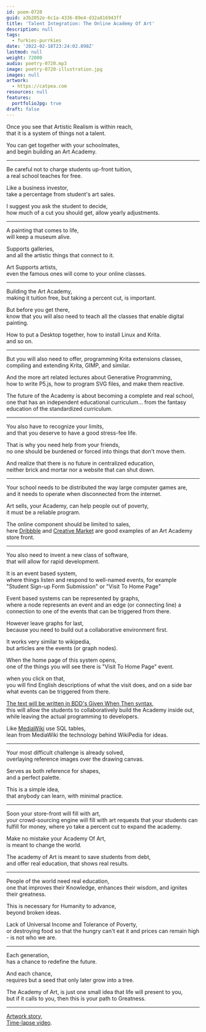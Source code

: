 ```yaml
---
id: poem-0720
guid: a3b2052e-6c1a-4336-89e4-d32a816943ff
title: 'Talent Integration: The Online Academy Of Art'
description: null
tags:
  - furkies-purrkies
date: '2022-02-18T23:24:02.898Z'
lastmod: null
weight: 72000
audio: poetry-0720.mp3
image: poetry-0720-illustration.jpg
images: null
artwork:
  - https://catpea.com
resources: null
features:
  portfolioJpg: true
draft: false
---
```


Once you see that Artistic Realism is within reach,\
that it is a system of things not a talent.

You can get together with your schoolmates,\
and begin building an Art Academy.

---

Be careful not to charge students up-front tuition,\
a real school teaches for free.

Like a business investor,\
take a percentage from student's art sales.

I suggest you ask the student to decide,\
how much of a cut you should get, allow yearly adjustments.

---

A painting that comes to life,\
will keep a museum alive.

Supports galleries,\
and all the artistic things that connect to it.

Art Supports artists,\
even the famous ones will come to your online classes.

---

Building the Art Academy,\
making it tuition free, but taking a percent cut, is important.

But before you get there,\
know that you will also need to teach all the classes that enable digital painting.

How to put a Desktop together, how to install Linux and Krita.\
and so on.

---

But you will also need to offer, programming Krita extensions classes,\
compiling and extending Krita, GIMP, and similar.

And the more art related lectures about Generative Programming,\
how to write P5.js, how to program SVG files, and make them reactive.

The future of the Academy is about becoming a complete and real school,\
one that has an independent educational curriculum... from the fantasy education of the standardized curriculum.

---

You also have to recognize your limits,\
and that you deserve to have a good stress-fee life.

That is why you need help from your friends,\
no one should be burdened or forced into things that don't move them.

And realize that there is no future in centralized education,\
neither brick and mortar nor a website that can shut down.

---

Your school needs to be distributed the way large computer games are,\
and it needs to operate when disconnected from the internet.

Art sells, your Academy, can help people out of poverty,\
it must be a reliable program.

The online component should be limited to sales,\
here [Dribbble](https://dribbble.com/) and [Creative Market](https://creativemarket.com/) are good examples of an Art Academy store front.

---

You also need to invent a new class of software,\
that will allow for rapid development.

It is an event based system,\
where things listen and respond to well-named events, for example "Student Sign-up Form Submission" or "Visit To Home Page"

Event based systems can be represented by graphs,\
where a node represents an event and an edge (or connecting line) a connection to one of the events that can be triggered from there.

However leave graphs for last,\
because you need to build out a collaborative environment first.

It works very similar to wikipedia,\
but articles are the events (or graph nodes).

When the home page of this system opens,\
one of the things you will see there is "Visit To Home Page" event.

when you click on that,\
you will find English descriptions of what the visit does, and on a side bar what events can be triggered from there.

[The text will be written in BDD's Given When Then syntax](https://www.youtube.com/watch?v=VS6EEUVZGLE),\
this will allow the students to collaboratively build the Academy inside out, while leaving the actual programming to developers.

Like [MediaWiki](https://www.mediawiki.org) use SQL tables,\
lean from MediaWiki the technology behind WikiPedia for ideas.

---

Your most difficult challenge is already solved,\
overlaying reference images over the drawing canvas.

Serves as both reference for shapes,\
and a perfect palette.

This is a simple idea,\
that anybody can learn, with minimal practice.

---

Soon your store-front will fill with art,\
your crowd-sourcing engine will fill with art requests that your students can fulfill for money, where yo take a percent cut to expand the academy.

Make no mistake your Academy Of Art,\
is meant to change the world.

The academy of Art is meant to save students from debt,\
and offer real education, that shows real results.

---

People of the world need real education,\
one that improves their Knowledge, enhances their wisdom, and ignites their greatness.

This is necessary for Humanity to advance,\
beyond broken ideas.

Lack of Universal Income and Tolerance of Poverty,\
or destroying food so that the hungry can't eat it and prices can remain high - is not who we are.

---

Each generation,\
has a chance to redefine the future.

And each chance,\
requires but a seed that only later grow into a tree.

The Academy of Art, is just one small idea that life will present to you,\
but if it calls to you, then this is your path to Greatness.

---

[Artwork story](https://www.reddit.com/r/redditgetsdrawn/comments/sskjka/me_with_my_dog/hxjav22/?utm_source=reddit\&utm_medium=web2x\&context=3),\
[Time-lapse video](https://youtu.be/ov9m1iTJgSk).
